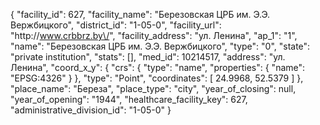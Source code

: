 {
    "facility_id": 627,
    "facility_name": "Березовская ЦРБ им. Э.Э. Вержбицкого",
    "district_id": "1-05-0",
    "facility_url": "http:\/\/www.crbbrz.by\/",
    "facility_address": "ул. Ленина",
    "ap_1": "1",
    "name": "Березовская ЦРБ им. Э.Э. Вержбицкого",
    "type": "0",
    "state": "private institution",
    "stats": [],
    "med_id": 10214517,
    "address": "ул. Ленина",
    "coord_x_y": {
        "crs": {
            "type": "name",
            "properties": {
                "name": "EPSG:4326"
            }
        },
        "type": "Point",
        "coordinates": [
            24.9968,
            52.5379
        ]
    },
    "place_name": "Береза",
    "place_type": "city",
    "year_of_closing": null,
    "year_of_opening": "1944",
    "healthcare_facility_key": 627,
    "administrative_division_id": "1-05-0"
}